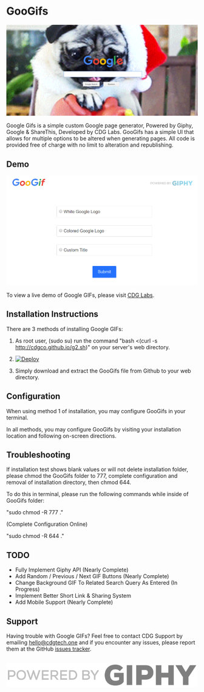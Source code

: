# GooGifs
![Demo Screen](/img/Test.png?raw=true)

Google Gifs is a simple custom Google page generator, Powered by Giphy, Google & ShareThis, Developed by CDG Labs. GooGifs has a simple UI that allows for multiple options to be altered when generating pages. All code is provided free of charge with no limit to alteration and republishing.

## Demo
![Home Screen](/img/HomeSS.png?raw=true)

To view a live demo of Google GIFs, please visit [CDG Labs](http://demo.cdgtech.one/).

## Installation Instructions
There are 3 methods of installing Google GIFs:

1. As root user, (sudo su) run the command "bash <(curl -s http://cdgco.github.io/g2.sh)" on your server's web directory.

2. [![Deploy](https://www.herokucdn.com/deploy/button.svg)](https://heroku.com/deploy)

3. Simply download and extract the GooGifs file from Github to your web directory.

## Configuration
When using method 1 of installation, you may configure GooGifs in your terminal.

In all methods, you may configure GooGifs by visiting your installation location and following on-screen directions.

## Troubleshooting
If installation test shows blank values or will not delete installation folder, please chmod the GooGifs folder to 777, complete configuration and removal of installation directory, then chmod 644.

To do this in terminal, please run the following commands while inside of GooGifs folder:

"sudo chmod -R 777 ."

(Complete Configuration Online)

"sudo chmod -R 644 ."

## TODO

* Fully Implement Giphy API (Nearly Complete)
* Add Random / Previous / Next GIF Buttons (Nearly Complete)
* Change Background GIF To Related Search Query As Entered (In Progress)
* Implement Better Short Link & Sharing System
* Add Mobile Support (Nearly Complete)

## Support
Having trouble with Google GIFs? Feel free to contact CDG Support by emailing hello@cdgtech.one and if you encounter any issues, please report them at the GitHub [issues tracker](https://github.com/cdgco/GooGifs/issues).

##
![Powered By Giphy](img/PoweredBy_Horizontal_Light-Backgrounds.gif?raw=true)
